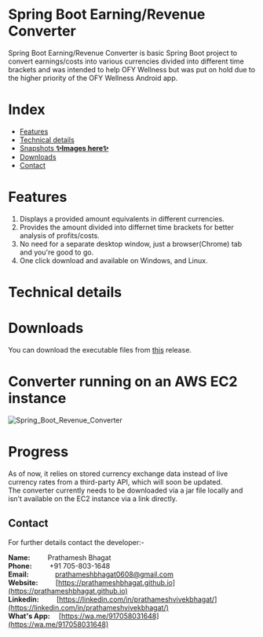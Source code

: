 # Spring Boot Earning/Revenue Converter
Spring Boot Earning/Revenue Converter is basic Spring Boot project to convert earnings/costs into various currencies divided into different time brackets and was intended to help OFY Wellness but was put on hold due to the higher priority of the OFY Wellness Android app.  

# Index
- [Features](#Features)
- [Technical details](#Technical-details)
- [Snapshots **✨Images here✨** ](#Snapshots) 
- [Downloads](#Pre-Release-Downloads)
- [Contact](#Contact)

# Features
1. Displays a provided amount equivalents in different currencies.
2. Provides the amount divided into differnet time brackets for better analysis of profits/costs.
3. No need for a separate desktop window, just a browser(Chrome) tab and you're good to go.
4. One click download and available on Windows, and Linux.

# Technical details
# Downloads
You can download the executable files from [this](https://github.com/PrathameshBhagat/Spring-Earning-Revenue-Converter/releases/tag/0.0.1) release.
# Converter running on an AWS EC2 instance
![Spring_Boot_Revenue_Converter](https://github.com/PrathameshBhagat/Spring-Earning-Revenue-Converter/assets/90595097/d81c4d31-ce84-4383-a17d-6549c47a5c29)
# Progress
As of now, it relies on stored currency exchange data instead of live currency rates from a third-party API, which will soon be updated.  
The converter currently needs to be downloaded via a jar file locally and isn't available on the EC2 instance via a link directly. 

## Contact 
For further details contact the developer:-  
   
**Name:**&emsp; &emsp; Prathamesh Bhagat  
**Phone:**&emsp; &emsp; +91 705-803-1648  
**Email:**&emsp; &emsp; &emsp; [prathameshbhagat0608@gmail.com](mailto:prathameshbhagat0608@gmail.com)  
**Website:**&emsp; &emsp; [https://prathameshbhagat.github.io](https://prathameshbhagat.github.io)  
**Linkedin:**&emsp; &emsp; [https://linkedin.com/in/prathameshvivekbhagat/](https://linkedin.com/in/prathameshvivekbhagat/)    
**What's App:**&emsp; [https://wa.me/917058031648](https://wa.me/917058031648)
